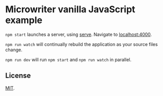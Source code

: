 # Microwriter vanilla JavaScript example

`npm start` launches a server, using [serve](https://github.com/zeit/serve). Navigate to [localhost:4000](http://localhost:4000).

`npm run watch` will continually rebuild the application as your source files change.

`npm run dev` will run `npm start` and `npm run watch` in parallel.

## License

[MIT](LICENSE).
